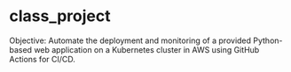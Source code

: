 # class_project
Objective: Automate the deployment and monitoring of a provided Python-based web application on a Kubernetes cluster in AWS using GitHub Actions for CI/CD.
